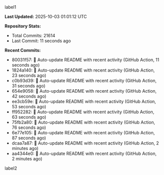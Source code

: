 
label1 
<!-- ACTIVITY_START -->
**Last Updated:** 2025-10-03 01:01:12 UTC

**Repository Stats:**
- Total Commits: 21614
- Last Commit: 11 seconds ago

**Recent Commits:**
- 80031f57: 🤖 Auto-update README with recent activity (GitHub Action, 11 seconds ago)
- 1824a140: 🤖 Auto-update README with recent activity (GitHub Action, 23 seconds ago)
- c0b93d39: 🤖 Auto-update README with recent activity (GitHub Action, 31 seconds ago)
- 654e9058: 🤖 Auto-update README with recent activity (GitHub Action, 42 seconds ago)
- ee3cb59e: 🤖 Auto-update README with recent activity (GitHub Action, 53 seconds ago)
- ff952282: 🤖 Auto-update README with recent activity (GitHub Action, 63 seconds ago)
- 75fb2a80: 🤖 Auto-update README with recent activity (GitHub Action, 76 seconds ago)
- 6e77e105: 🤖 Auto-update README with recent activity (GitHub Action, 87 seconds ago)
- dcaa7a87: 🤖 Auto-update README with recent activity (GitHub Action, 2 minutes ago)
- aa4344e0: 🤖 Auto-update README with recent activity (GitHub Action, 2 minutes ago)
<!-- ACTIVITY_END -->

label2
